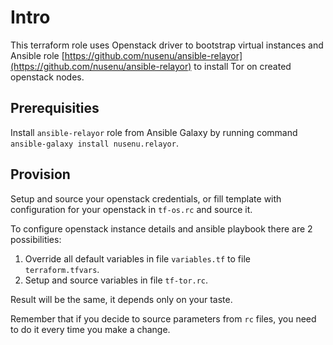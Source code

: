 # Intro

This terraform role uses Openstack driver to bootstrap virtual instances and Ansible role [https://github.com/nusenu/ansible-relayor](https://github.com/nusenu/ansible-relayor) to install Tor on created openstack nodes.

## Prerequisities

Install `ansible-relayor` role from Ansible Galaxy by running command `ansible-galaxy install nusenu.relayor`.

## Provision

Setup and source your openstack credentials, or fill template with configuration for your openstack in `tf-os.rc` and source it.

To configure openstack instance details and ansible playbook there are 2 possibilities:

1. Override all default variables in file `variables.tf` to file `terraform.tfvars`.
2. Setup and source variables in file `tf-tor.rc`.

Result will be the same, it depends only on your taste.

Remember that if you decide to source parameters from `rc` files, you need to do it every time you make a change.

